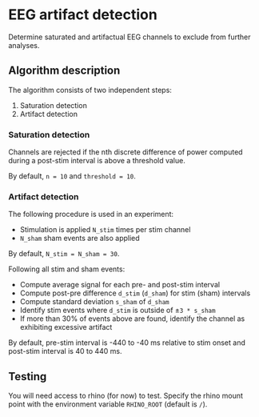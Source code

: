 # EEG artifact detection

Determine saturated and artifactual EEG channels to exclude from further
analyses. 

## Algorithm description

The algorithm consists of two independent steps:

1. Saturation detection
2. Artifact detection

### Saturation detection

Channels are rejected if the nth discrete difference of power computed during a
post-stim interval is above a threshold value.

By default, `n = 10` and `threshold = 10`.

### Artifact detection

The following procedure is used in an experiment:

* Stimulation is applied `N_stim` times per stim channel
* `N_sham` sham events are also applied

By default, `N_stim = N_sham = 30`.

Following all stim and sham events:

* Compute average signal for each pre- and post-stim interval
* Compute post-pre difference `d_stim` (`d_sham`) for stim (sham) intervals
* Compute standard deviation `s_sham` of `d_sham`
* Identify stim events where `d_stim` is outside of &pm;`3 * s_sham`
* If more than 30% of events above are found, identify the channel as exhibiting
  excessive artifact
  
By default, pre-stim interval is -440 to -40 ms relative to stim onset and
post-stim interval is 40 to 440 ms.

## Testing

You will need access to rhino (for now) to test. Specify the rhino mount point
with the environment variable `RHINO_ROOT` (default is `/`).

